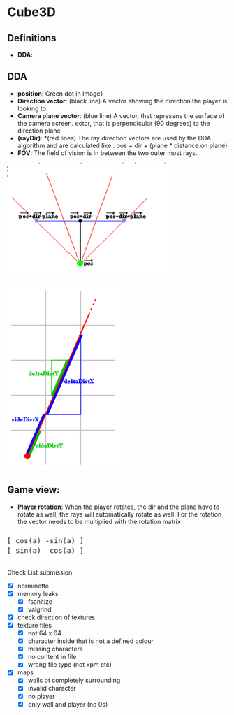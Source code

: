 # Cube3D

## Definitions

- **DDA**:
</p>


## DDA

- **position**: Green dot in Image1
- **Direction vector**: (black line) A vector showing the direction the player is looking to
- **Camera plane vector**: (blue line) A vector, that represens the surface of the camera screen. ector, that is perpendicular (90 degrees) to the direction plane
- **(rayDir)**: *(red lines) The ray direction vectors are used by the DDA algorithm and are calculated like : pos + dir + (plane * distance on plane)
- **FOV**: The field of vision is in between the two outer most rays.

![Image1](assets/image/pos_dir_plane.png)

![delta_dist and side_dist](assets/image/delta_dist-side_dist.png)

</p>


## Game view:

- **Player rotation**: When the player rotates, the dir and the plane have to rotate as well, the rays will automatically rotate as well. For the rotation the vector needs to be multiplied with the rotation matrix

![Rotation Matrix](assets/image/rotation_matrix.png)



Check List submission:

- [x] norminette
- [x] memory leaks
	- [x] fsanitize
	- [x] valgrind
- [x] check direction of textures
- [x] texture files
	- [x] not 64 x 64
	- [x] character inside that is not a defined colour
	- [x] missing characters
	- [x] no content in file
	- [x] wrong file type (not xpm etc)
- [x] maps
	- [x] walls  ot completely surrounding
	- [x] invalid character
	- [x] no player
	- [x] only wall and player (no 0s)
